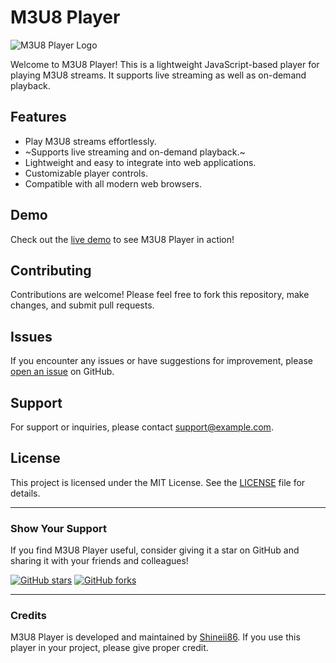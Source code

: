 # M3U8 Player

![M3U8 Player Logo](https://example.com/m3u8player_logo.png)

Welcome to M3U8 Player! This is a lightweight JavaScript-based player for playing M3U8 streams. It supports live streaming as well as on-demand playback.

## Features

- Play M3U8 streams effortlessly.
- ~Supports live streaming and on-demand playback.~
- Lightweight and easy to integrate into web applications.
- Customizable player controls.
- Compatible with all modern web browsers.

## Demo

Check out the [live demo](https://shineii86.github.io/m3u8player/) to see M3U8 Player in action!

## Contributing

Contributions are welcome! Please feel free to fork this repository, make changes, and submit pull requests.

## Issues

If you encounter any issues or have suggestions for improvement, please [open an issue](https://github.com/Shineii86/m3u8player/issues) on GitHub.

## Support

For support or inquiries, please contact [support@example.com](mailto:ikx7a@hotmail.com).

## License

This project is licensed under the MIT License. See the [LICENSE](LICENSE) file for details.

---

### Show Your Support

If you find M3U8 Player useful, consider giving it a star on GitHub and sharing it with your friends and colleagues!

[![GitHub stars](https://img.shields.io/github/stars/Shineii86/m3u8player.svg?style=social)](https://github.com/Shineii86/m3u8player/stargazers)
[![GitHub forks](https://img.shields.io/github/forks/Shineii86/m3u8player.svg?style=social)](https://github.com/Shineii86/m3u8player/network/members)

---

### Credits

M3U8 Player is developed and maintained by [Shineii86](https://github.com/Shineii86). If you use this player in your project, please give proper credit.
